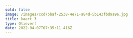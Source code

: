 ```yaml
---
sold: false
image: /images/ccd7bbaf-2538-4e71-a84d-5b143fbd9a96.jpg
title: kaart 3
type: Olieverf
date: 2022-04-07T07:35:11.416Z
---
```

